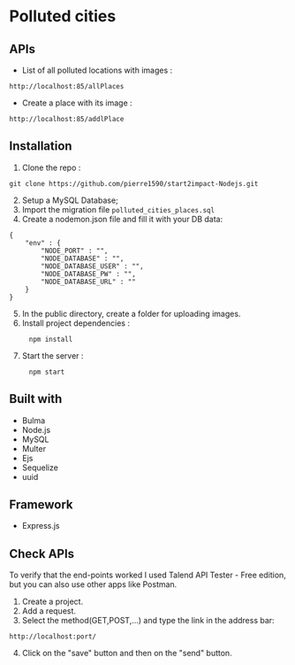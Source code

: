 # Polluted cities

## APIs 
- List of all polluted locations with images :
```
http://localhost:85/allPlaces
```
- Create a place with its image :
```
http://localhost:85/addlPlace
```
## Installation
1) Clone the repo :
 ``` 
 git clone https://github.com/pierre1590/start2impact-Nodejs.git
```
2) Setup a MySQL Database;
3) Import the migration file <code>polluted_cities_places.sql</code>
4) Create a nodemon.json file and fill it with your DB data:
```
{
    "env" : {
        "NODE_PORT" : "",
        "NODE_DATABASE" : "",
        "NODE_DATABASE_USER" : "",
        "NODE_DATABASE_PW" : "",
        "NODE_DATABASE_URL" : "" 
    }
}
```
5) In the public directory, create a folder for uploading images.
6) Install project dependencies :
```
     npm install 
```
7) Start the server :
```
     npm start
```

## Built with 
- Bulma
- Node.js
- MySQL
- Multer
- Ejs
- Sequelize
- uuid 

## Framework
- Express.js

## Check APIs
To verify that the end-points worked I used Talend API Tester - Free edition, but you can also use other apps like Postman.
1) Create a project.
2) Add a request.
3) Select the method(GET,POST,...) and type the link in the address bar:
```
http://localhost:port/
```
4) Click on the "save" button and then on the "send" button.



